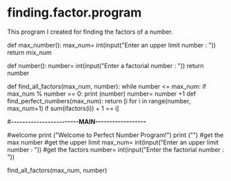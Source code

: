 # finding.factor.program
This program I created for finding the factors of a number. 


def max_number():
    max_num= int(input("Enter an upper limit number : "))
    return mix_num

def number():
    number= int(input("Enter a factorial number : "))
    return number

def find_all_factors(max_num, number):
    while number <= max_num:
        if max_num % number == 0:
            print (number)
        number= number +1
def find_perfect_numbers(max_num):
    return [i for i in range(number, max_num+1) if sum(ifactors(i)) + 1 == i]


#****------------------------MAIN------------------****


#welcome
print ("Welcome to Perfect Number Program!")
print ("")
#get the max number
#get the upper limit
max_num= int(input("Enter an upper limit number : "))
#get the factors
number= int(input("Enter the factorial number : "))

find_all_factors(max_num, number)
